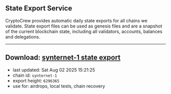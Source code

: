 ## State Export Service
CryptoCrew provides automatic daily state exports for all chains we validate. State export files can be used as genesis files and are a snapshot of the current blockchain state, including all validators, accounts, balances and delegations.

---
**Download: [synternet-1 state export](https://dl-eu2.ccvalidators.com/SERVICE/synternet/synternet-1_export_6296365.json)**
---

- last updated: Sat Aug 02 2025 15:21:25
- chain id: `synternet-1`
- export height: `6296365`
- use for: airdrops, local tests, chain recovery

